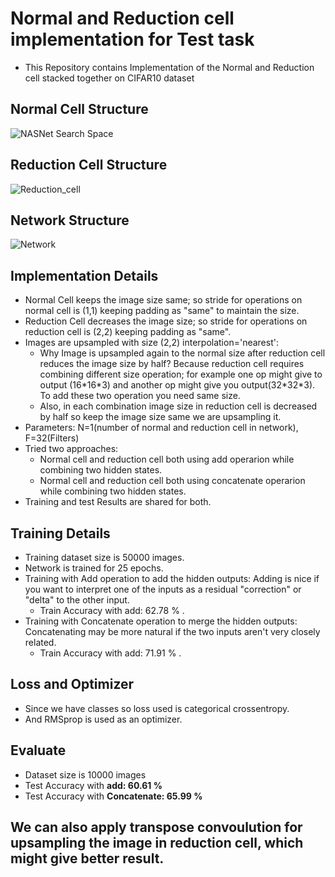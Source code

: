 # Normal and Reduction cell implementation for Test task
- This Repository contains Implementation of the Normal and Reduction cell stacked together on CIFAR10 dataset
## Normal Cell Structure

![NASNet Search Space](https://user-images.githubusercontent.com/8547940/68069556-b1505e00-fd61-11e9-84c7-64eac8d29c2b.png)

## Reduction Cell Structure

![Reduction_cell](https://user-images.githubusercontent.com/8547940/68069559-c3320100-fd61-11e9-8361-5cb28421a1bb.png)

## Network Structure

![Network](https://user-images.githubusercontent.com/8547940/68069578-08eec980-fd62-11e9-8d92-a274b579f807.png)

## Implementation Details
- Normal Cell keeps the image size same; so stride for operations on normal cell is (1,1) keeping padding as "same" to maintain the size.
- Reduction Cell decreases the image size; so stride for operations on reduction cell is (2,2) keeping padding as "same". 
- Images are upsampled with size (2,2) interpolation='nearest':
  - Why Image is upsampled again to the normal size after reduction cell reduces the image size by half?  Because reduction cell requires combining different size operation; for example one op might give to output (16\*16\*3) and another op might give you output(32\*32\*3). To add these two operation you need same size. 
  - Also, in each combination image size in reduction cell is decreased by half so keep the image size same we are upsampling it.
- Parameters:  N=1(number of normal and reduction cell in network), F=32(Filters)
- Tried two approaches:
  -  Normal cell and reduction cell both using add operarion while combining two hidden states.
  -  Normal cell and reduction cell both using concatenate operarion while combining two hidden states.
-  Training and test Results are shared for both.

## Training Details

- Training dataset size is 50000 images.
- Network is trained for 25 epochs.
- Training with Add operation to add the hidden outputs: Adding is nice if you want to interpret one of the inputs as a residual "correction" or "delta" to the other input.
  - Train Accuracy with add: 62.78 % .
- Training with Concatenate operation to merge the hidden outputs: Concatenating may be more natural if the two inputs aren't very closely related.
  - Train Accuracy with add: 71.91 % .

## Loss and Optimizer
- Since we have classes so loss used is categorical crossentropy.
- And RMSprop is used as an optimizer.

## Evaluate
- Dataset size is 10000 images
- Test Accuracy with **add: 60.61 %**
- Test Accuracy with **Concatenate: 65.99 %**

## We can also apply transpose convoulution for upsampling the image in reduction cell, which might give better result.



